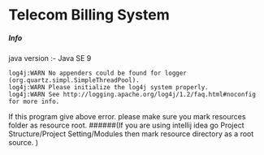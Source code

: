 # Telecom Billing System

##### Info
java version :- Java SE 9


```
log4j:WARN No appenders could be found for logger (org.quartz.simpl.SimpleThreadPool).
log4j:WARN Please initialize the log4j system properly.
log4j:WARN See http://logging.apache.org/log4j/1.2/faq.html#noconfig for more info.
```
If this program give above error. please make sure you mark resources folder as resource root.
######(If you are using intellij idea go Project Structure/Project Setting/Modules then mark resource directory as a root source. )
